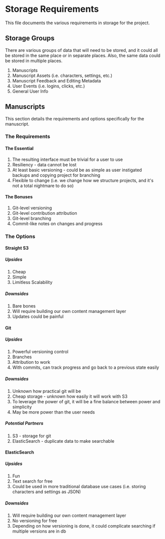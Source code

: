 # Storage Requirements

This file documents the various requirements in storage for the project.

## Storage Groups

There are various groups of data that will need to be stored, and it could all be stored in the same place or in separate places. Also, the same data could be stored in multiple places.

1. Manuscripts
2. Manuscript Assets (i.e. characters, settings, etc.)
3. Manuscript Feedback and Editing Metadata
4. User Events (i.e. logins, clicks, etc.)
5. General User Info

## Manuscripts

This section details the requirements and options specifically for the manuscript.

### The Requirements

#### The Essential

1. The resulting interface must be trivial for a user to use
2. Resiliency - data cannot be lost
3. At least basic versioning - could be as simple as user instigated backups and copying project for branching
4. Flexible to change (i.e. we change how we structure projects, and it's not a total nightmare to do so)

#### The Bonuses

1. Git-level versioning
2. Git-level contribution attribution
3. Git-level branching
4. Commit-like notes on changes and progress

### The Options

#### Straight S3

##### Upsides

1. Cheap
2. Simple
3. Limitless Scalability

##### Downsides

1. Bare bones
2. Will require building our own content management layer
3. Updates could be painful

#### Git

##### Upsides

1. Powerful versioning control
2. Branches
3. Attribution to work
4. With commits, can track progress and go back to a previous state easily

##### Downsides

1. Unknown how practical git will be
2. Cheap storage - unknown how easily it will work with S3
3. To leverage the power of git, it will be a fine balance between power and simplicity
4. May be more power than the user needs

##### Potential Partners

1. S3 - storage for git
2. ElasticSearch - duplicate data to make searchable

#### ElasticSearch

##### Upsides

1. Fun
2. Text search for free
3. Could be used in more traditional database use cases (i.e. storing characters and settings as JSON)

##### Downsides

1. Will require building our own content management layer
2. No versioning for free
3. Depending on how versioning is done, it could complicate searching if multiple versions are in db